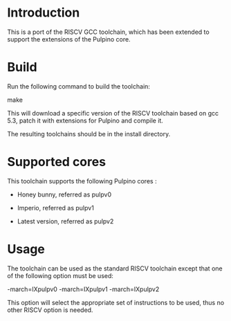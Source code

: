 # Introduction

This is a port of the RISCV GCC toolchain, which has been extended to support the extensions of the Pulpino core.

# Build

Run the following command to build the toolchain:

  make

This will download a specific version of the RISCV toolchain based on gcc 5.3, patch it with extensions for Pulpino and compile it.

The resulting toolchains should be in the install directory.

# Supported cores

This toolchain supports the following Pulpino cores :

- Honey bunny, referred as pulpv0

- Imperio, referred as pulpv1

- Latest version, referred as pulpv2

# Usage

The toolchain can be used as the standard RISCV toolchain except that one of the following option must be used:

  -march=IXpulpv0
  -march=IXpulpv1
  -march=IXpulpv2

This option will select the appropriate set of instructions to be used, thus no other RISCV option is needed.



  